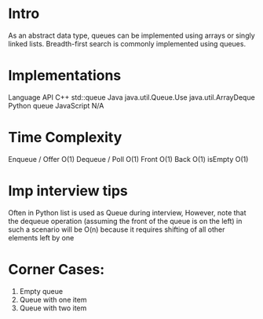 # Intro


As an abstract data type, queues can be implemented using arrays or singly linked lists.
Breadth-first search is commonly implemented using queues.

# Implementations



Language	API
C++	std::queue
Java	java.util.Queue.Use java.util.ArrayDeque
Python	queue
JavaScript	N/A

# Time Complexity


Enqueue / Offer O(1)
Dequeue / Poll  O(1)
Front O(1)
Back O(1)
isEmpty O(1)

# Imp interview tips 

Often in Python list is used as Queue during interview, However, note that the dequeue operation (assuming the front of the queue is on the left) in such a scenario will be O(n) because it requires shifting of all other elements left by one

# Corner Cases:

  1. Empty queue
  2. Queue with one item
  3. Queue with two item
